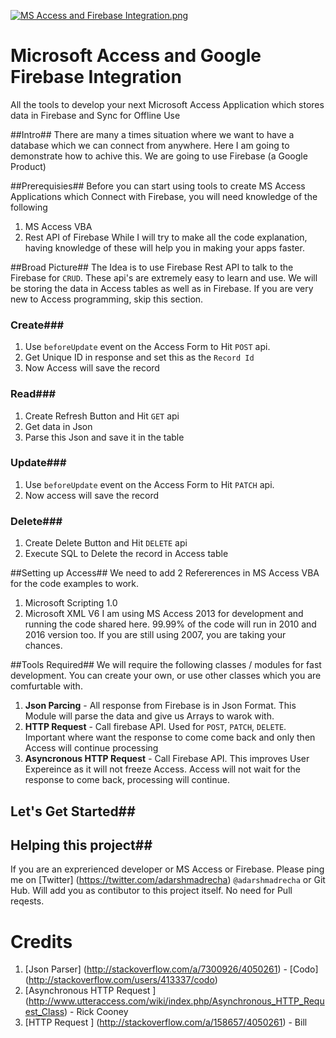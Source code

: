 [![MS Access and Firebase Integration.png](https://s16.postimg.org/5638j2zed/MS_Access_and_Firebase_Integration.png)](https://postimg.org/image/pq82hkf5d/)
# Microsoft Access and Google Firebase Integration
All the tools to develop your next Microsoft Access Application which stores data in Firebase and Sync for Offline Use

##Intro##
There are many a times situation where we want to have a database which we can connect from anywhere. Here I am going to demonstrate how to achive this. We are going to use Firebase (a Google Product)

##Prerequisies##
Before you can start using tools to create MS Access Applications which Connect with Firebase, you will need knowledge of the following
  1. MS Access VBA
  2. Rest API of Firebase 
  While I will try to make all the code explanation, having knowledge of these will help you in making your apps faster.

##Broad Picture##
The Idea is to use Firebase Rest API to talk to the Firebase for `CRUD`. These api's are extremely easy to learn and use. We will be storing the data in Access tables as well as in Firebase. If you are very new to Access programming, skip this section.

### Create###
  1. Use `beforeUpdate` event on the Access Form to Hit `POST` api.
  2. Get Unique ID in response and set this as the `Record Id`
  3. Now Access will save the record
  
### Read###
  1. Create Refresh Button and Hit `GET` api
  2. Get data in Json
  3. Parse this Json and save it in the table
  
### Update###
  1. Use `beforeUpdate` event on the Access Form to Hit `PATCH` api.
  2. Now access will save the record
  
### Delete###
  1. Create Delete Button and Hit `DELETE` api
  2. Execute SQL to Delete the record in Access table

##Setting up Access##
We need to add 2 Refererences in MS Access VBA for the code examples to work.
  1. Microsoft Scripting 1.0
  2. Microsoft XML V6
I am using MS Access 2013 for development and running the code shared here. 99.99% of the code will run in 2010 and 2016 version too. If you are still using 2007, you are taking your chances. 

##Tools Required##
We will require the following classes / modules for fast development. You can create your own, or use other classes which you are comfurtable with.
  1. **Json Parcing** - All response from Firebase is in Json Format. This Module will parse the data and give us Arrays to warok with.
  2. **HTTP Request** - Call firebase API. Used for `POST`, `PATCH`, `DELETE`. Important where want the response to come come back and only then Access will continue processing
  3. **Asyncronous HTTP Request** - Call Firebase API. This improves User Expereince as it will not freeze Access. Access will not wait for the response to come back, processing will continue.


## Let's Get Started##



## Helping this project##
If you are an exprerienced developer or MS Access or Firebase.
  Please ping me on [Twitter] (https://twitter.com/adarshmadrecha) `@adarshmadrecha` or Git Hub. Will add you as contibutor to this project itself. No need for Pull reqests. 
  
# Credits #
  1. [Json Parser]  (http://stackoverflow.com/a/7300926/4050261) -  [Codo] (http://stackoverflow.com/users/413337/codo)
  2. [Asynchronous HTTP Request ] (http://www.utteraccess.com/wiki/index.php/Asynchronous_HTTP_Request_Class) - Rick Cooney
  3. [HTTP Request ] (http://stackoverflow.com/a/158657/4050261) - Bill
